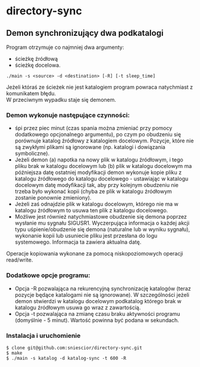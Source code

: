# directory-sync
## Demon synchronizujący dwa podkatalogi
Program otrzymuje co najmniej dwa argumenty:
- ścieżkę źródłową
- ścieżkę docelowa.

```
./main -s <source> -d <destination> [-R] [-t sleep_time]
```  
Jeżeli któraś ze ścieżek nie jest katalogiem program powraca natychmiast z komunikatem błędu.  
W przeciwnym wypadku staje się demonem.

### Demon wykonuje następujące czynności:
- śpi przez piec minut (czas spania można zmieniać przy pomocy dodatkowego opcjonalnego argumentu), po czym po obudzeniu się porównuje katalog źródłowy z katalogiem docelowym. Pozycje, które nie są zwykłymi plikami są ignorowane (np. katalogi i dowiązania symboliczne).
- Jeżeli demon (a) napotka na nowy plik w katalogu źródłowym, i tego pliku brak w katalogu docelowym lub (b) plik w katalogu docelowym ma późniejsza datę ostatniej modyfikacji demon wykonuje kopie pliku z katalogu źródłowego do katalogu docelowego - ustawiając w katalogu docelowym datę modyfikacji tak, aby przy kolejnym obudzeniu nie trzeba było wykonać kopii (chyba ze plik w katalogu źródłowym zostanie ponownie zmieniony).
- Jeżeli zaś odnajdzie plik w katalogu docelowym, którego nie ma w katalogu źródłowym to usuwa ten plik z katalogu docelowego.
- Możliwe jest również natychmiastowe obudzenie się demona poprzez wysłanie mu sygnału SIGUSR1.
Wyczerpująca informacja o każdej akcji typu uśpienie/obudzenie się demona (naturalne lub w wyniku sygnału), wykonanie kopii lub usuniecie pliku jest przesłana do logu systemowego. Informacja ta zawiera aktualna datę.  

Operacje kopiowania wykonane za pomocą niskopoziomowych operacji read/write.

### Dodatkowe opcje programu:
- Opcja -R pozwalająca na rekurencyjną synchronizację katalogów (teraz pozycje będące katalogami nie są ignorowane). W szczególności jeżeli demon stwierdzi w katalogu docelowym podkatalog którego brak w katalogu źródłowym usuwa go wraz z zawartością.
- Opcja -t pozwalająca na zmianę czasu braku aktywności programu (domyślnie - 5 minut). Wartość powinna być podana w sekundach.

### Instalacja i uruchomienie

```
$ clone git@github.com:sniescior/directory-sync.git
$ make 
$ ./main -s katalog -d katalog-sync -t 600 -R
```
